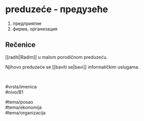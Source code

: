 # preduzeće - предузеће

1. предприятие  
2. фирма, организация

## Rečenice

[[raditi|Radim]] u malom porodičnom preduzeću.

Njihovo preduzeće se [[baviti se|bavi]] informatičkim uslugama.

<br>

#vrsta/imenica  
#nivo/B1  

#tema/posao  
#tema/ekonomija  
#tema/organizacija  
